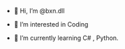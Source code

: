 - 👋 Hi, I’m @bxn.dll

- 👀 I’m interested in Coding
- 🌱 I’m currently learning C# , Python.


<!---
godtierban/godtierban is a ✨ special ✨ repository because its `README.md` (this file) appears on your GitHub profile.
You can click the Preview link to take a look at your changes.
--->
